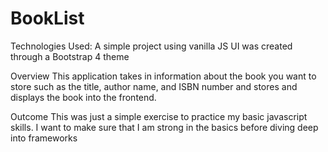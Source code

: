 # BookList
Technologies Used:
A simple project using vanilla JS
UI was created through a Bootstrap 4 theme

Overview
This application takes in information about the book you want to store such as the title, author name, and ISBN number and stores and displays the book into the frontend.

Outcome
This was just a simple exercise to practice my basic javascript skills. I want to make sure that I am strong in the basics before diving deep into frameworks
